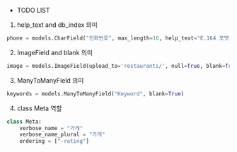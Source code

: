 - TODO LIST
1. help_text and db_index 의미
```python
phone = models.CharField("전화번호", max_length=16, help_text="E.164 포맷", db_index=True)
```

2. ImageField and blank 의미
```python
image = models.ImageField(upload_to='restaurants/', null=True, blank=True)
```

3. ManyToManyField 의미
```python
keywords = models.ManyToManyField("Keyword", blank=True)
```

4. class Meta 역할
```python
class Meta:
    verbose_name = "가게"
    verbose_name_plural = "가게"
    ordering = ["-rating"]
```